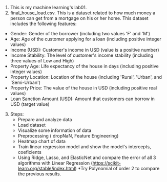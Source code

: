 1. This is my machine learning's lab01. 
2. final_house_load.csv. This is a dataset related to how much money a person can get from a mortgage on his or her home. This dataset includes the following features:
* Gender: Gender of the borrower (including two values 'F' and 'M')
* Age: Age of the customer applying for a loan (including positive integer values)
* Income (USD): Customer's income in USD (value is a positive number)
* Income Stability: The level of customer's income stability (including three values of Low and High)
* Property Age: Life expectancy of the house in days (including positive integer values)
* Property Location: Location of the house (including 'Rural', 'Urban', and 'Semi-Urban')
* Property Price: The value of the house in USD (including positive real values)
* Loan Sanction Amount (USD): Amount that customers can borrow in USD (target value)
3. Steps:
    * Prepare and analyze data
    * Load dataset
    * Visualize some information of data
    * Preprocessing ( dropNaN, Feature Engineering)
    * Heatmap chart of data
    * Train linear regression model and show the model's intercepts, coeficients
    * Using Ridge, Lasso, and ElasticNet and compare the error of all 3 algorithms with Linear Regression (https://scikit-learn.org/stable/index.html)
    *Try Polynomial of order 2 to compare the previous results.